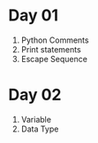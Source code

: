 # Day 01

1. Python Comments
2. Print statements
3. Escape Sequence

# Day 02

1. Variable
2. Data Type
